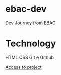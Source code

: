 # ebac-dev

Dev Journey from EBAC

# Technology
HTML
CSS
Git e Github

<a href="https://fernandakagami.github.io/event-projects/event02-ebac-dev/" target="_blank">Access to project</a>


